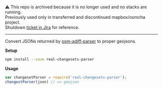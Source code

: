 ⚠️ This repo is archived because it is no longer used and no stacks are running.  
Previously used only in transferred and discontinued mapbox/osmcha project.  
Shutdown [ticket in Jira](https://mapbox.atlassian.net/browse/RTSR-479) for reference.

---

Convert JSONs returned by [osm-adiff-parser](https://github.com/mapbox/osm-adiff-parser) to proper geojsons.

**Setup**

```sh
npm install --save real-changesets-parser
```

**Usage**

```js
var changesetParser = require('real-changesets-parser');
changestParser(json) // => geojson
```
